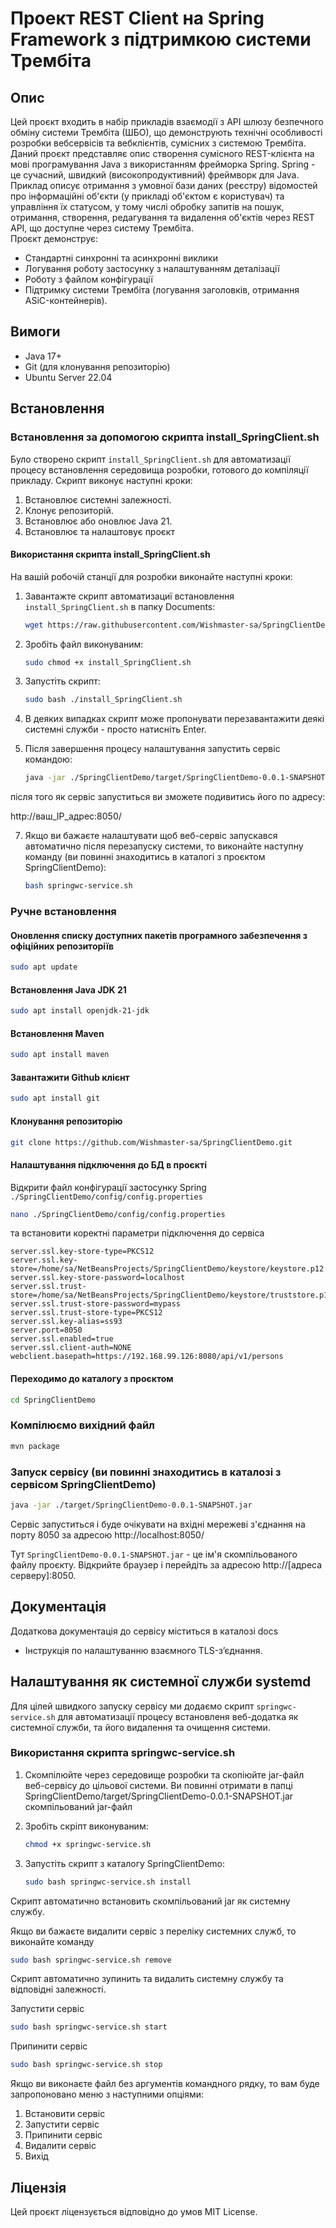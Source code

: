 # Проект REST Client на Spring Framework з підтримкою системи Трембіта

## Опис
Цей проєкт входить в набір прикладів взаємодії з API шлюзу безпечного обміну системи Трембіта (ШБО), що демонструють технічні особливості розробки вебсервісів та вебклієнтів, сумісних з системою Трембіта.
Даний проєкт представляє опис створення сумісного REST-клієнта на мові програмування Java з використанням фрейморка Spring. Spring - це сучасний, швидкий (високопродуктивний) фреймворк для Java.\
Приклад описує отримання з умовної бази даних (реєстру) відомостей про інформаційні об'єкти (у прикладі об'єктом є користувач) та управління їх статусом, у тому числі обробку запитів на пошук, отримання, створення, редагування та видалення об'єктів через REST API, що доступне через систему Трембіта.\
Проєкт демонструє:
- Cтандартні синхронні та асинхронні виклики
- Логування роботу застосунку з налаштуванням деталізації
- Роботу з файлом конфігурації
- Підтримку системи Трембіта (логування заголовків, отримання ASiC-контейнерів).

## Вимоги
- Java 17+
- Git (для клонування репозиторію)
- Ubuntu Server 22.04

## Встановлення

### Встановлення за допомогою скрипта install_SpringClient.sh

Було створено скрипт `install_SpringClient.sh` для автоматизації процесу встановлення середовища розробки, готового до компіляції прикладу. Скрипт виконує наступні кроки:
1. Встановлює системні залежності.
2. Клонує репозиторій.
3. Встановлює або оновлює Java 21.
4. Встановлює та налаштовує проєкт

#### Використання скрипта install_SpringClient.sh

На вашій робочій станції для розробки виконайте наступні кроки:
1. Завантажте скрипт автоматизациї встановлення `install_SpringClient.sh` в папку Documents:
   ```bash
   wget https://raw.githubusercontent.com/Wishmaster-sa/SpringClientDemo/master/install_SpringClient.sh
   ```

2. Зробіть файл виконуваним:

   ```bash
   sudo chmod +x install_SpringClient.sh
   ```

3. Запустіть скрипт:

   ```bash
   sudo bash ./install_SpringClient.sh
   ```
4. В деяких випадках скрипт може пропонувати перезавантажити деякі системні служби - просто натисніть Enter.

5. Після завершення процесу налаштування запустить сервіс командою:
   ```bash
   java -jar ./SpringClientDemo/target/SpringClientDemo-0.0.1-SNAPSHOT.jar
   ```
після того як сервіс запуститься ви зможете подивитись його по адресу: 

http://ваш_IP_адрес:8050/

7. Якщо ви бажаєте налаштувати щоб веб-сервіс запускався автоматично після перезапуску системи, то виконайте наступну команду (ви повинні знаходитись в каталогі з проєктом SpringClientDemo):
   ```bash
   bash springwc-service.sh 
   ```

### Ручне встановлення

#### Оновлення списку доступних пакетів програмного забезпечення з офіційних репозиторіїв 

```bash
sudo apt update
```

#### Встановлення Java JDK 21

```bash
sudo apt install openjdk-21-jdk 
```

#### Встановлення Maven

```bash
sudo apt install maven 
```

#### Завантажити Github клієнт

```bash
sudo apt install git
```
#### Клонування репозиторію

   ```bash
   git clone https://github.com/Wishmaster-sa/SpringClientDemo.git
   ```

#### Налаштування підключення до БД в проєкті

Відкрити файл конфігурації застосунку Spring `./SpringClientDemo/config/config.properties`
   ```bash
   nano ./SpringClientDemo/config/config.properties
   ```
та встановити коректні параметри підключення до сервіса 

```
server.ssl.key-store-type=PKCS12
server.ssl.key-store=/home/sa/NetBeansProjects/SpringClientDemo/keystore/keystore.p12
server.ssl.key-store-password=localhost
server.ssl.trust-store=/home/sa/NetBeansProjects/SpringClientDemo/keystore/truststore.p12
server.ssl.trust-store-password=mypass
server.ssl.trust-store-type=PKCS12
server.ssl.key-alias=ss93
server.port=8050
server.ssl.enabled=true
server.ssl.client-auth=NONE
webclient.basepath=https://192.168.99.126:8080/api/v1/persons
```

#### Переходимо до каталогу з проєктом

   ```bash
   cd SpringClientDemo
   ```

### Компілюємо вихідний файл
```bash
mvn package
```

### Запуск сервісу (ви повинні знаходитись в каталозі з сервісом SpringClientDemo)

```bash
java -jar ./target/SpringClientDemo-0.0.1-SNAPSHOT.jar
```

Сервіс запуститься і буде очікувати на вхідні мережеві з'єднання на порту 8050 за адресою
http://localhost:8050/

Тут `SpringClientDemo-0.0.1-SNAPSHOT.jar` - це ім'я скомпільованого файлу проєкту. Відкрийте браузер і перейдіть за адресою http://[адреса серверу]:8050.


## Документація

Додаткова документація до сервісу міститься в каталозі docs
- Інструкція по налаштуванню взаємного TLS-зʼєднання.

## Налаштування як системної служби systemd

Для цілей швидкого запуску сервісу ми додаємо скрипт `springwc-service.sh` для автоматизації процесу встановленя веб-додатка як системної служби, та його видалення та очищення системи.

### Використання скрипта springwc-service.sh
1. Скомпілюйте через середовище розробки та скопіюйте jar-файл веб-сервісу до цільової системи.
   Ви повинні отримати в папці SpringClientDemo/target/SpringClientDemo-0.0.1-SNAPSHOT.jar скомпільований jar-файл 

2. Зробіть скріпт виконуваним:

   ```bash
   chmod +x springwc-service.sh
   ```

3. Запустіть скрипт з каталогу SpringClientDemo:

   ```bash
   sudo bash springwc-service.sh install
   ```

Скрипт автоматично вcтановить скомпільований jar як системну службу.

Якщо ви бажаєте видалити сервіс з переліку системних служб, то виконайте команду
   ```bash
   sudo bash springwc-service.sh remove
   ```
Скрипт автоматично зупинить та видалить системну службу та відповідні залежності.

Запустити сервіс
   ```bash
   sudo bash springwc-service.sh start
   ```
Припинити сервіс
   ```bash
   sudo bash springwc-service.sh stop
   ```
Якщо ви виконаєте файл без аргументів командного рядку, то вам буде запропоновано меню з наступними опціями:
1) Встановити сервіс
2) Запустити сервіс
3) Припинити сервіс
4) Видалити сервіс
5) Вихід


## Ліцензія

Цей проєкт ліцензується відповідно до умов MIT License.
